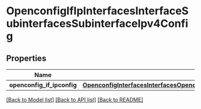 # OpenconfigIfIpInterfacesInterfaceSubinterfacesSubinterfaceIpv4Config

## Properties
Name | Type | Description | Notes
------------ | ------------- | ------------- | -------------
**openconfig_if_ipconfig** | [**OpenconfigInterfacesInterfacesOpenconfiginterfacesinterfacesSubinterfacesOpenconfigifipipv4Config**](OpenconfigInterfacesInterfacesOpenconfiginterfacesinterfacesSubinterfacesOpenconfigifipipv4Config.md) |  | [optional] 

[[Back to Model list]](../README.md#documentation-for-models) [[Back to API list]](../README.md#documentation-for-api-endpoints) [[Back to README]](../README.md)



